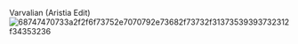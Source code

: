 Varvalian (Aristia Edit)
![68747470733a2f2f6f73752e7070792e73682f73732f31373539393732312f34353236](https://user-images.githubusercontent.com/95938630/170868885-ce808642-be0d-4008-a3aa-9cb354b91d86.jpg)
